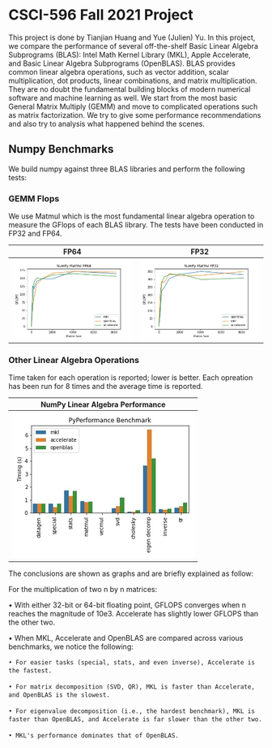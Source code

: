 # CSCI-596 Fall 2021 Project

This project is done by Tianjian Huang and Yue (Julien) Yu. In this project, we compare the performance of several off-the-shelf Basic Linear Algebra Subprograms (BLAS): Intel Math Kernel Library (MKL), Apple Accelerate, and Basic Linear Algebra Subprograms (OpenBLAS). BLAS provides common linear algebra operations, such as vector addition, scalar multiplication, dot products, linear combinations, and matrix multiplication. They are no doubt the fundamental building blocks of modern numerical software and machine learning as well. We start from the most basic General Matrix Multiply (GEMM) and move to complicated operations such as matrix factorization. We try to give some performance recommendations and also try to analysis what happened behind the scenes.

## Numpy Benchmarks

We build numpy against three BLAS libraries and perform the following tests:

### GEMM Flops

We use Matmul which is the most fundamental linear algebra operation to measure the GFlops of each BLAS library. The tests have been conducted in FP32 and FP64.

| FP64 | FP32 | 
| ---- | ---- |
| ![](images/NumPy_MatMul_FP64.jpg) | ![](images/NumPy_MatMul_FP32.jpg) |

### Other Linear Algebra Operations


Time taken for each operation is reported; lower is better. Each opreation has been run for 8 times and the average time is reported.

| NumPy Linear Algebra Performance|
| -------- |
| ![](images/Numpy_Other.jpg) |

The conclusions are shown as graphs and are briefly explained as follow:


For the multiplication of two n by n matrices:

• With either 32-bit or 64-bit floating point, GFLOPS converges when n reaches the magnitude of 10e3. Accelerate has slightly lower GFLOPS than the other two.

• When MKL, Accelerate and OpenBLAS are compared across various benchmarks, we notice the following:

    • For easier tasks (special, stats, and even inverse), Accelerate is the fastest.
    
    • For matrix decomposition (SVD, QR), MKL is faster than Accelerate, and OpenBLAS is the slowest.
    
    • For eigenvalue decomposition (i.e., the hardest benchmark), MKL is faster than OpenBLAS, and Accelerate is far slower than the other two.
    
    • MKL's performance dominates that of OpenBLAS.
